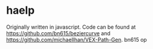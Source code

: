 # haelp
Originally written in javascript. Code can be found at https://github.com/bn615/beziercurve and https://github.com/michaellhan/VEX-Path-Gen.
bn615 op
